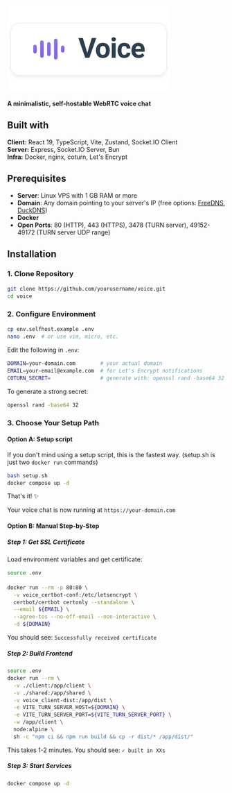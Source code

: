 <img src=".github/header.svg" alt="Voice"/>   

**A minimalistic, self-hostable WebRTC voice chat**

## Built with
**Client:** React 19, TypeScript, Vite, Zustand, Socket.IO Client  
**Server:** Express, Socket.IO Server, Bun  
**Infra:** Docker, nginx, coturn, Let's Encrypt

## Prerequisites
- **Server**: Linux VPS with 1 GB RAM or more
- **Domain**: Any domain pointing to your server's IP (free options: [FreeDNS](https://freedns.afraid.org), [DuckDNS](https://www.duckdns.org))
- **Docker**
- **Open Ports**: 80 (HTTP), 443 (HTTPS), 3478 (TURN server), 49152-49172 (TURN server UDP range)
## Installation

### 1. Clone Repository

```bash
git clone https://github.com/yourusername/voice.git
cd voice
```

### 2. Configure Environment

```bash
cp env.selfhost.example .env
nano .env  # or use vim, micro, etc.
```

Edit the following in `.env`:

```bash
DOMAIN=your-domain.com        # your actual domain
EMAIL=your-email@example.com  # for Let's Encrypt notifications
COTURN_SECRET=                # generate with: openssl rand -base64 32
```

To generate a strong secret:

```bash
openssl rand -base64 32
```

### 3. Choose Your Setup Path
#### Option A: Setup script
If you don't mind using a setup script, this is the fastest way. (setup.sh is just two `docker run` commands)
```bash
bash setup.sh
docker compose up -d
```

That's it! ✨

Your voice chat is now running at `https://your-domain.com`


#### Option B: Manual Step-by-Step
##### Step 1: Get SSL Certificate
Load environment variables and get certificate:

```bash
source .env

docker run --rm -p 80:80 \
  -v voice_certbot-conf:/etc/letsencrypt \
  certbot/certbot certonly --standalone \
  --email ${EMAIL} \
  --agree-tos --no-eff-email --non-interactive \
  -d ${DOMAIN}
```
You should see: `Successfully received certificate`

##### Step 2: Build Frontend

```bash
source .env
docker run --rm \
  -v ./client:/app/client \
  -v ./shared:/app/shared \
  -v voice_client-dist:/app/dist \
  -e VITE_TURN_SERVER_HOST=${DOMAIN} \
  -e VITE_TURN_SERVER_PORT=${VITE_TURN_SERVER_PORT} \
  -w /app/client \
  node:alpine \
  sh -c "npm ci && npm run build && cp -r dist/* /app/dist/"
```

This takes 1-2 minutes. You should see: `✓ built in XXs`
##### Step 3: Start Services

```bash
docker compose up -d
```
